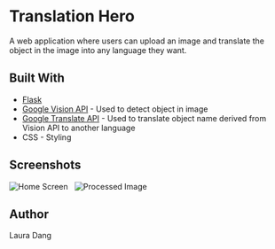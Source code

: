 # Translation Hero

A web application where users can upload an image and translate the object in the image into any language they want.

## Built With

* [Flask](https://www.fullstackpython.com/flask.html)
* [Google Vision API](https://cloud.google.com/vision/) - Used to detect object in image
* [Google Translate API](https://cloud.google.com/translate/docs/) - Used to translate object name derived from Vision API to another language
* CSS - Styling

## Screenshots 
![Home Screen](https://user-images.githubusercontent.com/25867870/62439672-b1b56a80-b71a-11e9-994b-b2bfa31be6ce.png)
&nbsp;
![Processed Image](https://user-images.githubusercontent.com/25867870/62439679-b7ab4b80-b71a-11e9-9164-f2f336ed801a.png)

## Author

Laura Dang
